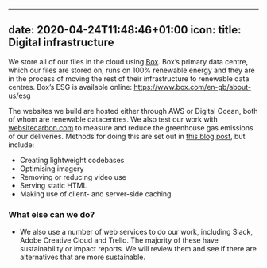 
---
date: 2020-04-24T11:48:46+01:00
icon:
title: Digital infrastructure
---

<p>We store all of our files in the cloud using <a href="https://www.box.com/" target="_blank" rel="noreferrer noopener">Box</a>. Box’s primary data centre, which our files are stored on, runs on 100% renewable energy and they are in the process of moving the rest of their infrastructure to renewable data centres. Box’s ESG is available online: <a href="https://www.box.com/en-gb/about-us/esg"></a><a href="https://www.box.com/en-gb/about-us/esg">https://www.box.com/en-gb/about-us/esg</a></p>
<p>The websites we build are hosted either through AWS or Digital Ocean, both of whom are renewable datacentres. We also test our work with <a href="http://websitecarbon.com/">websitecarbon.com</a> to measure and reduce the greenhouse gas emissions of our deliveries. Methods for doing this are set out in <a href="https://madebykind.com/blog/building-a-more-sustainable-website-architecture">this blog post</a>, but include:</p>
<ul><li>Creating lightweight codebases</li><li>Optimising imagery</li><li>Removing or reducing video use</li><li>Serving static HTML</li><li>Making use of client- and server-side caching</li></ul><h3>What else can we do?</h3>
<ul><li>We also use a number of web services to do our work, including Slack, Adobe Creative Cloud and Trello. The majority of these have sustainability or impact reports. We will review them and see if there are alternatives that are more sustainable.</li></ul>
